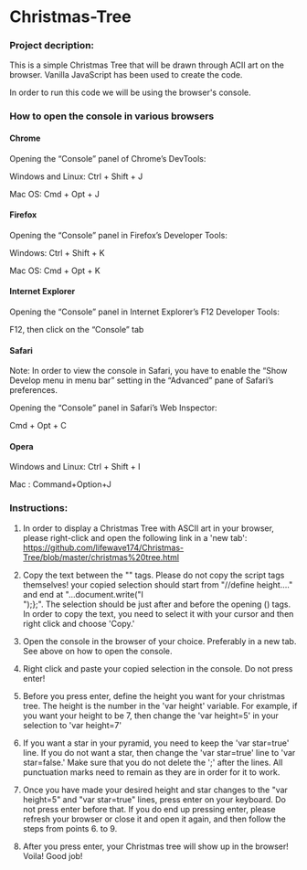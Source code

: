 # Christmas-Tree

<h3>Project decription:</h3>

This is a simple Christmas Tree that will be drawn through ACII art on the browser. Vanilla JavaScript has been used to create the code. 

In order to run this code we will be using the browser's console. 

<h3>How to open the console in various browsers</h3>

<h4>Chrome</h4>

Opening the “Console” panel of Chrome’s DevTools:

Windows and Linux: Ctrl + Shift + J

Mac OS: Cmd + Opt + J

<h4>Firefox</h4>

Opening the “Console” panel in Firefox’s Developer Tools:

Windows: Ctrl + Shift + K

Mac OS: Cmd + Opt + K

<h4>Internet Explorer</h4>

Opening the “Console” panel in Internet Explorer’s F12 Developer Tools:

F12, then click on the “Console” tab

<h4>Safari</h4>

Note: In order to view the console in Safari, you have to enable the “Show Develop menu in menu bar” setting in the “Advanced” pane of Safari’s preferences.

Opening the “Console” panel in Safari’s Web Inspector:

Cmd + Opt + C

<h4>Opera</h4>

Windows and Linux: Ctrl + Shift + I

Mac : Command+Option+J 

<h3>Instructions:</h3>

1. In order to display a Christmas Tree with ASCII art in your browser, please right-click and open the following link in a 'new tab': https://github.com/lifewave174/Christmas-Tree/blob/master/christmas%20tree.html 

2. Copy the text between the "<script> ...</script>" tags. Please do not copy the script tags themselves! your copied selection should start from "//define height...." and end at "...document.write("I</br>");};". The selection should be just after and before the opening (<script>) and ending (</script>) tags. In order to copy the text, you need to select it with your cursor and then right click and choose 'Copy.'

3. Open the console in the browser of your choice. Preferably in a new tab. See above on how to open the console. 

4. Right click and paste your copied selection in the console. Do not press enter!

5. Before you press enter, define the height you want for your christmas tree. The height is the number in the 'var height' variable. For example, if you want your height to be 7, then change the 'var height=5' in your selection to 'var height=7'

6. If you want a star in your pyramid, you need to keep the 'var star=true' line. If you do not want a star, then change the 'var star=true' line to 'var star=false.' Make sure that you do not delete the ';' after the lines. All punctuation marks need to remain as they are in order for it to work.

7. Once you have made your desired height and star changes to the "var height=5" and "var star=true" lines, press enter on your keyboard. Do not press enter before that. If you do end up pressing enter, please refresh your browser or close it and open it again, and then follow the steps from points 6. to 9. 

8. After you press enter, your Christmas tree will show up in the browser! Voila! Good job!
